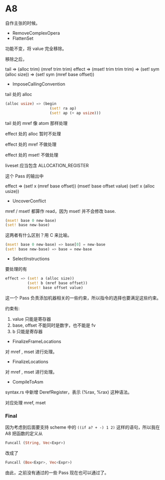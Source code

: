 # A8

自作主张的时候。



+ RemoveComplexOpera
+ FlattenSet

功能不变，将 value 完全移除。

移除之后，

tail    => (alloc trim)
           (mref trim trim)
effect  => (mset! trim trim trim)
        => (set! sym (alloc size))
        => (set! sym (mref base offset))


+ ImposeCallingConvention

tail 处的 alloc
```rs
(alloc usize) => (begin
                    (set! ra ap)
                    (set! ap (+ ap usize)))
```

tail 处的 mref 像 atom 那样处理

effect 处的 alloc 暂时不处理

effect 处的 mref 不做处理

effect 处的 mset! 不做处理

liveset 应当包含 ALLOCATION_REGISTER

这个 Pass 的输出中 

effect  =>  (set! x (mref base offset))
            (mset! base offset value)
            (set! x (alloc usize))

+ UncoverConflict

mref / mset! 都算作 read，因为 mset! 并不会修改 base.

```rs
(mset! base 0 new-base)
(set! base new-base)
```
这两者有什么区别？用 C 来比喻。
```rs
(mset! base 0 new-base) => base[0] = new-base
(set! base new-base) => base = new-base
```


+ SelectInstructions

要处理的有

```rs
effect => (set! a (alloc size)) 
          (set! b (mref base offset))
          (mset! base offset value)

```
这一个 Pass 负责添加机器相关的一些约束，所以指令的选择也要满足这些约束。

约束有:

1. value 只能是寄存器
2. base, offset 不能同时是数字，也不能是 fv
3. b 只能是寄存器


+ FinalizeFrameLocations 

对 mref , mset 进行处理。

+ FinalizeLocations

对 mref , mset 进行处理。

+ CompileToAsm

syntax.rs 中新增 DerefRegister，表示 (%rax, %rax) 这种语法。

对应处理 mref, mset

### Final

因为考虑到后面要支持 scheme 中的 `((if a? + -) 1 2)` 这样的语句，所以我在 A8 把函数的定义从

```rs
Funcall (String, Vec<Expr>)
```

改成了
```rs
Funcall (Box<Expr>, Vec<Expr>)
```

由此，之前没有通过的一些  Pass 现在也可以通过了。